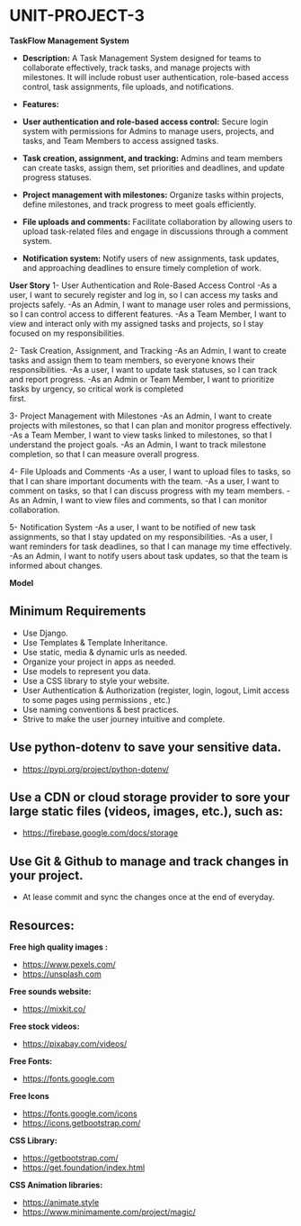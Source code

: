 # UNIT-PROJECT-3

**TaskFlow Management System**
- **Description:** A Task Management System designed for teams to collaborate effectively, track tasks, and manage projects with milestones. It will include robust user authentication, role-based access control, task assignments, file uploads, and notifications.

- **Features:**
- **User authentication and role-based access control:** Secure login system with permissions for Admins 
to manage users, projects, and tasks, and Team Members to access assigned tasks.

- **Task creation, assignment, and tracking:** Admins and team members can create tasks, assign them, set priorities and deadlines, and update progress statuses.

- **Project management with milestones:** Organize tasks within projects, define milestones, and track 
progress to meet goals efficiently.

- **File uploads and comments:** Facilitate collaboration by allowing users to upload task-related files and engage in discussions through a comment system.
  
- **Notification system:** Notify users of new assignments, task updates, and approaching deadlines to 
ensure timely completion of work.


**User Story**
1- User Authentication and Role-Based Access Control
    -As a user, I want to securely register and log in, so I can access my tasks and projects safely.
    -As an Admin, I want to manage user roles and permissions, so I can control access to different 
    features.
    -As a Team Member, I want to view and interact only with my assigned tasks and projects, so I stay  
    focused on my responsibilities.

2- Task Creation, Assignment, and Tracking
    -As an Admin, I want to create tasks and assign them to team members, so everyone knows their 
    responsibilities.
    -As a user, I want to update task statuses, so I can track and report progress.
    -As an Admin or Team Member, I want to prioritize tasks by urgency, so critical work is completed   
    first.

3- Project Management with Milestones
    -As an Admin, I want to create projects with milestones, so that I can plan and monitor progress 
    effectively.
    -As a Team Member, I want to view tasks linked to milestones, so that I understand the project 
    goals.
    -As an Admin, I want to track milestone completion, so that I can measure overall progress.

4- File Uploads and Comments
    -As a user, I want to upload files to tasks, so that I can share important documents with the team.
    -As a user, I want to comment on tasks, so that I can discuss progress with my team members.
    -As an Admin, I want to view files and comments, so that I can monitor collaboration.

5- Notification System
   -As a user, I want to be notified of new task assignments, so that I stay updated on my 
    responsibilities.
    -As a user, I want reminders for task deadlines, so that I can manage my time effectively.
    -As an Admin, I want to notify users about task updates, so that the team is informed about changes.

**Model**





## Minimum Requirements
- Use Django.
- Use Templates & Template Inheritance.
- Use static, media & dynamic urls as needed.
- Organize your project in apps as needed.
- Use models to represent you data.
- Use a CSS library to style your website.
- User Authentication & Authorization (register, login, logout, Limit access to some pages using permissions , etc.)
- Use naming conventions & best practices.
- Strive to make the user journey intuitive and complete.

## Use python-dotenv to save your sensitive data.
- https://pypi.org/project/python-dotenv/


## Use a CDN or cloud storage provider to sore your large static files (videos, images, etc.), such as:
- https://firebase.google.com/docs/storage

## Use Git & Github to manage and track changes in your project.
- At lease commit and sync the changes once at the end of everyday.

      
## Resources:

**Free high quality images :**

- https://www.pexels.com/
- https://unsplash.com

**Free sounds website:**

- https://mixkit.co/

**Free stock videos:**

- https://pixabay.com/videos/

**Free Fonts:**

- https://fonts.google.com

**Free Icons**

- https://fonts.google.com/icons
- https://icons.getbootstrap.com/

**CSS Library:**

- https://getbootstrap.com/
- https://get.foundation/index.html

**CSS Animation libraries:**

- https://animate.style
- https://www.minimamente.com/project/magic/



 
